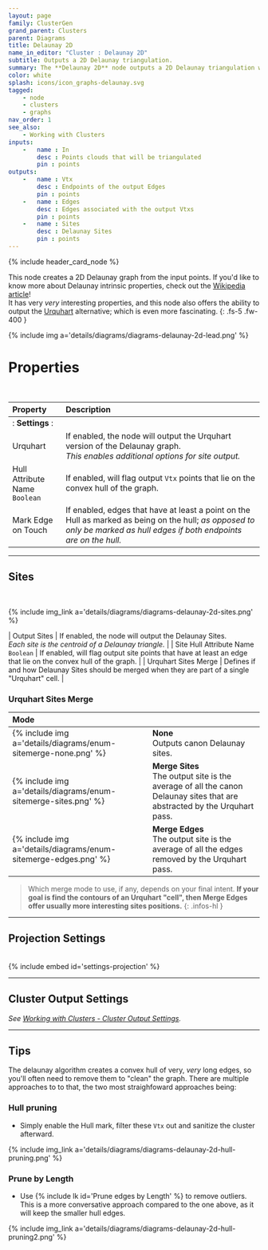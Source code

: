 ```yaml
---
layout: page
family: ClusterGen
grand_parent: Clusters
parent: Diagrams
title: Delaunay 2D
name_in_editor: "Cluster : Delaunay 2D"
subtitle: Outputs a 2D Delaunay triangulation.
summary: The **Delaunay 2D** node outputs a 2D Delaunay triangulation with options like Urquhart graph, hull identification, and projection settings.
color: white
splash: icons/icon_graphs-delaunay.svg
tagged: 
    - node
    - clusters
    - graphs
nav_order: 1
see_also:
    - Working with Clusters
inputs:
    -   name : In
        desc : Points clouds that will be triangulated
        pin : points
outputs:
    -   name : Vtx
        desc : Endpoints of the output Edges
        pin : points
    -   name : Edges
        desc : Edges associated with the output Vtxs
        pin : points
    -   name : Sites
        desc : Delaunay Sites
        pin : points
---
```



{% include header_card_node %}

This node creates a 2D Delaunay graph from the input points. If you'd like to know more about Delaunay intrinsic properties, check out the [Wikipedia article](https://en.wikipedia.org/wiki/Delaunay_triangulation)!  
It has very *very* interesting properties, and this node also offers the ability to output the [Urquhart](https://en.wikipedia.org/wiki/Urquhart_graph) alternative; which is even more fascinating.
{: .fs-5 .fw-400 } 

{% include img a='details/diagrams/diagrams-delaunay-2d-lead.png' %}

# Properties
<br>

| Property       | Description          |
|:-------------|:------------------|
|: **Settings** :|
| Urquhart           | If enabled, the node will output the Urquhart version of the Delaunay graph.<br>*This enables additional options for site output.* |
| <span class="eout">Hull Attribute Name</span><br>`Boolean`          | If enabled, will flag output `Vtx` points that lie on the convex hull of the graph. |
| Mark Edge on Touch          | If enabled, edges that have at least a point on the Hull as marked as being on the hull; *as opposed to only be marked as hull edges if both endpoints are on the hull.* |

---
## Sites
<br>

{% include img_link a='details/diagrams/diagrams-delaunay-2d-sites.png' %}

| Output Sites           | If enabled, the node will output the Delaunay Sites.<br>*Each site is the centroid of a Delaunay triangle.* |
| <span class="eout">Site Hull Attribute Name</span><br>`Boolean`          | If enabled, will flag output site points that have at least an edge that lie on the convex hull of the graph. |
| Urquhart Sites Merge         | Defines if and how Delaunay Sites should be merged when they are part of a single "Urquhart" cell. |

### Urquhart Sites Merge

| Mode       | |
|:-------------|:------------------|
| {% include img a='details/diagrams/enum-sitemerge-none.png' %} | **None**<br>Outputs canon Delaunay sites. |
| {% include img a='details/diagrams/enum-sitemerge-sites.png' %} | **Merge Sites**<br>The output site is the average of all the canon Delaunay sites that are abstracted by the Urquhart pass. |
| {% include img a='details/diagrams/enum-sitemerge-edges.png' %} | **Merge Edges**<br>The output site is the average of all the edges removed by the Urquhart pass. |

> Which merge mode to use, if any, depends on your final intent. **If your goal is find the contours of an Urquhart "cell", then Merge Edges offer usually more interesting sites positions.**
{: .infos-hl }


---
## Projection Settings
<br>
{% include embed id='settings-projection' %}


---
## Cluster Output Settings
*See [Working with Clusters - Cluster Output Settings](/PCGExtendedToolkit/doc-general/working-with-clusters.html#cluster-output-settings).*


---
## Tips

The delaunay algorithm creates a convex hull of very, *very* long edges, so you'll often need to remove them to "clean" the graph. There are multiple approaches to to that, the two most straighfoward approaches being:

### Hull pruning
- Simply enable the Hull mark, filter these `Vtx` out and sanitize the cluster afterward.

{% include img_link a='details/diagrams/diagrams-delaunay-2d-hull-pruning.png' %}

### Prune by Length
- Use {% include lk id='Prune edges by Length' %} to remove outliers. This is a more conversative approach compared to the one above, as it will keep the smaller hull edges.

{% include img_link a='details/diagrams/diagrams-delaunay-2d-hull-pruning2.png' %}

